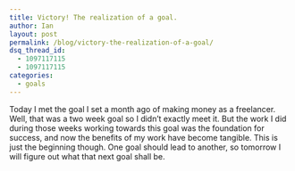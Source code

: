 ```yaml
---
title: Victory! The realization of a goal.
author: Ian
layout: post
permalink: /blog/victory-the-realization-of-a-goal/
dsq_thread_id:
  - 1097117115
  - 1097117115
categories:
  - goals
---
```

Today I met the goal I set a month ago of making money as a freelancer. Well, that was a two week goal so I didn&#8217;t exactly meet it. But the work I did during those weeks working towards this goal was the foundation for success, and now the benefits of my work have become tangible. This is just the beginning though. One goal should lead to another, so tomorrow I will figure out what that next goal shall be.